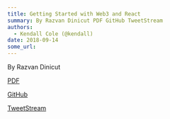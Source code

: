 ```yaml
---
title: Getting Started with Web3 and React
summary: By Razvan Dinicut PDF GitHub TweetStream
authors:
  - Kendall Cole (@kendall)
date: 2018-09-14
some_url: 
---
```


By Razvan Dinicut

[PDF](https://github.com/ethberlin-hackathon/Talks-presentations/blob/master/resources/getting-started-web3-react/Getting-started-with-Web3-and-React.pdf)

[GitHub](https://github.com/centrifuge/react-dapp-requirements)

[TweetStream](https://github.com/rdinicut/tweet-stream)